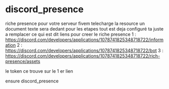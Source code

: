 # discord_presence
riche presence pour votre serveur fivem telecharge la resource un document texte sera dedant pour les etapes
tout est deja configuré ta juste a remplacer ce qui est dit 
liens pour creer le riche presence 
 1 : https://discord.com/developers/applications/1078741825348718722/information
 2 : https://discord.com/developers/applications/1078741825348718722/bot
 3 : https://discord.com/developers/applications/1078741825348718722/rich-presence/assets

 le token ce trouve sur le 1 er lien

 ensure discord_presence
